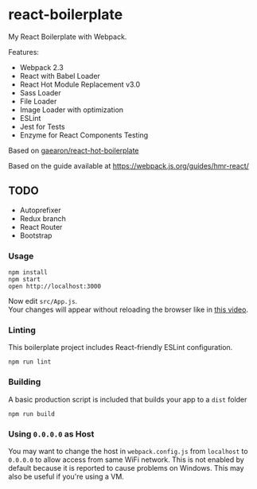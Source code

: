 react-boilerplate
=====================

My React Boilerplate with Webpack.

Features:   
 - Webpack 2.3
 - React with Babel Loader
 - React Hot Module Replacement v3.0
 - Sass Loader
 - File Loader
 - Image Loader with optimization
 - ESLint
 - Jest for Tests
 - Enzyme for React Components Testing

Based on [gaearon/react-hot-boilerplate](https://github.com/gaearon/react-hot-boilerplate)

Based on the guide available at https://webpack.js.org/guides/hmr-react/

## TODO
 - Autoprefixer
 - Redux branch
 - React Router
 - Bootstrap
 
### Usage

```
npm install
npm start
open http://localhost:3000
```

Now edit `src/App.js`.  
Your changes will appear without reloading the browser like in [this video](http://vimeo.com/100010922).

### Linting

This boilerplate project includes React-friendly ESLint configuration.

```
npm run lint
```

### Building

A basic production script is included that builds your app to a `dist` folder

```
npm run build
```

### Using `0.0.0.0` as Host

You may want to change the host in `webpack.config.js` from `localhost` to `0.0.0.0` to allow access from same WiFi network. This is not enabled by default because it is reported to cause problems on Windows. This may also be useful if you're using a VM.
